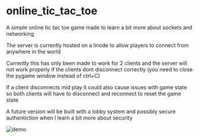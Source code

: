 # online_tic_tac_toe

A simple online tic tac toe game made to learn a bit more about sockets and networking

The server is currently hosted on a linode to allow players to connect from anywhere in the world

Currently this has only been made to work for 2 clients and the server will not work properly if the clients dont disconnect correctly (you need to close the pygame window instead of ctrl+C)

If a client disconnects mid play it could also cause issues with game state so both clients will have to disconnect and reconnect to reset the game state

A future version will be built with a lobby system and possibly secure authentiction when I learn a bit more about security

![demo](https://user-images.githubusercontent.com/36714364/135265725-d7f1c212-5348-40e3-8c42-ba017b821229.png)
